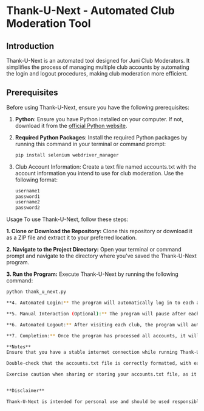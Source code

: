 # Thank-U-Next - Automated Club Moderation Tool

## Introduction

Thank-U-Next is an automated tool designed for Juni Club Moderators. It simplifies the process of managing multiple club accounts by automating the login and logout procedures, making club moderation more efficient.

## Prerequisites

Before using Thank-U-Next, ensure you have the following prerequisites:

1. **Python**: Ensure you have Python installed on your computer. If not, download it from the [official Python website](https://www.python.org/downloads/).

2. **Required Python Packages**: Install the required Python packages by running this command in your terminal or command prompt:

   ```bash
   pip install selenium webdriver_manager

1. Club Account Information: Create a text file named accounts.txt with the account information you intend to use for club moderation. Use the following format:

   ```bash
   username1
   password1
   username2
   password2

Usage
To use Thank-U-Next, follow these steps:

**1. Clone or Download the Repository:** Clone this repository or download it as a ZIP file and extract it to your preferred location.

**2. Navigate to the Project Directory:** Open your terminal or command prompt and navigate to the directory where you've saved the Thank-U-Next program.

**3. Run the Program:** Execute Thank-U-Next by running the following command:

   ```bash
   python thank_u_next.py

**4. Automated Login:** The program will automatically log in to each account, one by one, and navigate to the club moderation page.

**5. Manual Interaction (Optional):** The program will pause after each login. If needed, you can manually interact with the website. Simply press Enter to proceed to the next account.

**6. Automated Logout:** After visiting each club, the program will automatically log out and proceed to the next account.

**7. Completion:** Once the program has processed all accounts, it will display a completion message.

**Notes**
Ensure that you have a stable internet connection while running Thank-U-Next.

Double-check that the accounts.txt file is correctly formatted, with each username and password pair on separate lines.

Exercise caution when sharing or storing your accounts.txt file, as it contains sensitive information.


**Disclaimer**

Thank-U-Next is intended for personal use and should be used responsibly and in accordance with the terms of service of the platform it interacts with. It is not affiliated with or endorsed by Juni Learning or any other organization mentioned in this program.




